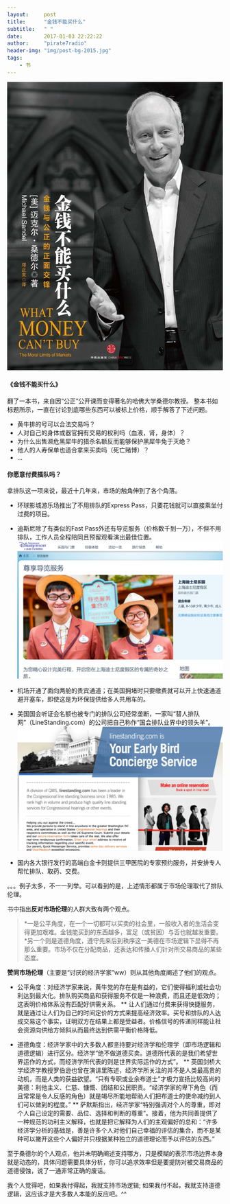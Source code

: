 ```yaml
---
layout:     post
title:      "金钱不能买什么"
subtitle:   " "
date:       2017-01-03 22:22:22
author:     "pirate7radio"
header-img: "img/post-bg-2015.jpg"
tags:
    - 书
---
```


![](https://github.com/pirate7radio/home/raw/master/_posts/_image/2128375399.jpeg)

#### 《金钱不能买什么》

翻了一本书，来自因“公正”公开课而变得著名的哈佛大学桑德尔教授。
整本书如标题所示，一直在讨论到底哪些东西可以被标上价格，顺手解答了下述问题。

* 黄牛排的号可以合法交易吗？
* 人对自己的身体或器官拥有交易的权利吗（血液，肾，身体）？
* 为什么出售濒危黑犀牛的猎杀名额反而能够保护黑犀牛免于灭绝？
* 他人的人寿保单也适合拿来买卖吗（死亡赌博）？
* ...

#### 你愿意付费插队吗？

拿排队这一项来说，最近十几年来，市场的触角伸到了各个角落。

* 环球影城游乐场推出了不用排队的Express Pass，只要花钱就可以直接乘坐付过费的项目。
* 迪斯尼除了有类似的Fast Pass外还有导览服务（价格数千到一万），不但不用排队，工作人员全程陪同且预留观看演出最佳位置。
![](https://github.com/pirate7radio/home/raw/master/_posts/_image/screenshot-2.png)

* 机场开通了面向两舱的贵宾通道；在美国拥堵时只要缴费就可以开上快速通道避开塞车，即使这是为环保提供给多人共用车的。
* 美国国会听证会名额也被专门的排队公司经常垄断，一家叫“替人排队网”（LineStanding.com）的公司把自己称作“国会排队业界中的领头羊”。
![](https://github.com/pirate7radio/home/raw/master/_posts/_image/screenshot.png)

* 国内各大银行发行的高端白金卡则提供三甲医院的专家预约服务，并安排专人帮忙排队、取药、交费。

。。。例子太多，不一一列举。可以看到的是，上述情形都属于市场伦理取代了排队伦理。

书中指出**反对市场伦理**的人群大致有两个观点。

> *一是公平角度，在一个一切都可以买卖的社会里，一般收入者的生活会变得更加艰难。金钱能买到的东西越多，富足（或贫困）与否也就越发重要。
> *另一个则是道德角度，遵守先来后到秩序这一美德在市场逻辑下显得不再那么重要。市场不仅在分配商品，还表达和传播人们针对所交易商品的某些态度。

**赞同市场伦理**（主要是“讨厌的经济学家”ww）则从其他角度阐述了他们的观点。

* 公平角度：对经济学家来说，黄牛党的存在是有益的，它们使得福利或社会功利达到最大化。排队购买商品和获得服务不仅是一种浪费，而且还是低效的；这表明价格体系没有匹配好供需关系。
** 让人们通过付费来获得快捷服务，就是通过让人们为自己的时间定价的方式来提高经济效率。买号和排队的人达成交易这个事实，证明双方在结果上都是受益者。价格信号的传递同样能让社会资源向供给方倾斜从而最终达到供需平衡价格降低。

* 道德角度：经济学家中的大多数人都坚持要对经济学和伦理学（即市场逻辑和道德逻辑）进行区分。经济学“绝不做道德买卖。道德所代表的是我们希望世界运作的方式，而经济学所代表的则是世界实际运作的方式”。
** 英国剑桥大学经济学教授罗伯逊也曾在演讲里陈述，经济学所关注的并不是人类最高贵的动机，而是人类的获益欲望。“只有专职或业余布道士”才极力宣扬比较高尚的美德：利他主义、仁慈、慷慨、团结和公民职责。“经济学家的卑下角色（而且常常是令人反感的角色）就是竭尽所能地帮助人们把布道士的使命减约到人们可以做到的程度。”
** 萨默斯指出，经济学家“特别强调对个人的尊重，即对个人自己设定的需要、品位、选择和判断的尊重”。接着，他为共同善提供了一种规范的功利主义解释，也就是把它解释为人们的主观偏好的总和：“许多经济学分析的基础是，善是许多个人对他们自己幸福的评估的集合，而不是某种可以撇开这些个人偏好并只根据某种独立的道德理论而予以评估的东西。”

至于桑德尔的个人观点，他并未明确阐述支持哪方，只是模糊的表示市场边界本身就是动态的，具体问题需要具体分析，你可以追求效率但是要提防对被交易商品的道德侵蚀，说了一通非常正确的废话。

我个人觉得吧，如果我付得起，我就支持市场逻辑; 如果我付不起，我就支持道德逻辑，这应该才是大多数人本能的反应吧。^^